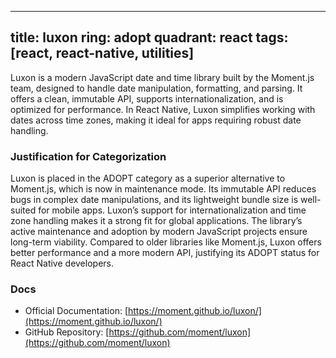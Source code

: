 
---
title: luxon
ring: adopt
quadrant: react
tags: [react, react-native, utilities]
---
Luxon is a modern JavaScript date and time library built by the Moment.js team, designed to handle date manipulation, formatting, and parsing. It offers a clean, immutable API, supports internationalization, and is optimized for performance. In React Native, Luxon simplifies working with dates across time zones, making it ideal for apps requiring robust date handling.

### Justification for Categorization 
Luxon is placed in the ADOPT category as a superior alternative to Moment.js, which is now in maintenance mode. Its immutable API reduces bugs in complex date manipulations, and its lightweight bundle size is well-suited for mobile apps. Luxon’s support for internationalization and time zone handling makes it a strong fit for global applications. The library’s active maintenance and adoption by modern JavaScript projects ensure long-term viability. Compared to older libraries like Moment.js, Luxon offers better performance and a more modern API, justifying its ADOPT status for React Native developers.

### Docs 
- Official Documentation: [https://moment.github.io/luxon/](https://moment.github.io/luxon/)  
- GitHub Repository: [https://github.com/moment/luxon](https://github.com/moment/luxon)
